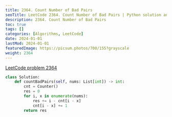 ```yaml
---
title: 2364. Count Number of Bad Pairs
seoTitle: LeetCode 2364. Count Number of Bad Pairs | Python solution and explanation
description: 2364. Count Number of Bad Pairs
toc: true
tags: []
categories: [Algorithms, LeetCode]
date: 2024-01-01
lastMod: 2024-01-01
featuredImage: https://picsum.photos/700/155?grayscale
weight: 2364
---
```


[LeetCode problem 2364](https://leetcode.com/problems/count-number-of-bad-pairs/)

```python
class Solution:
    def countBadPairs(self, nums: List[int]) -> int:
        cnt = Counter()
        res = 0
        for i, x in enumerate(nums):
            res += i - cnt[i - x]
            cnt[i - x] += 1
        return res

```
